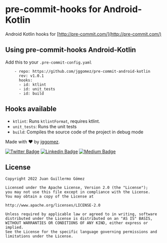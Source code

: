 
# pre-commit-hooks for Android-Kotlin

Android Kotlin hooks for [http://pre-commit.com/](http://pre-commit.com/)

## Using pre-commit-hooks Android-Kotlin

Add this to your `.pre-commit-config.yaml`

```
    - repo: https://github.com/jggomez/pre-commit-android-kotlin
      rev: v1.0.1
      hooks:
      - id: ktlint
      - id: unit_tests
      - id: build
```

## Hooks available

- `ktlint`: Runs `ktlintFormat`, requires ktlint.
- `unit_tests`: Runs the unit tests 
- `build`: Compiles the source code of the project in debug mode

Made with ❤ by  [jggomez](https://devhack.co).

[![Twitter Badge](https://img.shields.io/badge/-@jggomezt-1ca0f1?style=flat-square&labelColor=1ca0f1&logo=twitter&logoColor=white&link=https://twitter.com/jggomezt)](https://twitter.com/jggomezt) 
[![Linkedin Badge](https://img.shields.io/badge/-jggomezt-blue?style=flat-square&logo=Linkedin&logoColor=white&link=https://www.linkedin.com/in/jggomezt/)](https://www.linkedin.com/in/jggomezt/) 
[![Medium Badge](https://img.shields.io/badge/-@jggomezt-03a57a?style=flat-square&labelColor=000000&logo=Medium&link=https://medium.com/@jggomezt)](https://medium.com/@jggomezt)

## License

    Copyright 2022 Juan Guillermo Gómez

    Licensed under the Apache License, Version 2.0 (the "License");
    you may not use this file except in compliance with the License.
    You may obtain a copy of the License at

    http://www.apache.org/licenses/LICENSE-2.0

    Unless required by applicable law or agreed to in writing, software
    distributed under the License is distributed on an "AS IS" BASIS,
    WITHOUT WARRANTIES OR CONDITIONS OF ANY KIND, either express or implied.
    See the License for the specific language governing permissions and
    limitations under the License.
